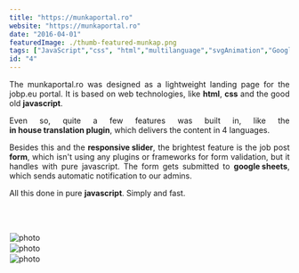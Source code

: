 ```yaml
---
title: "https://munkaportal.ro"
website: "https://munkaportal.ro"
date: "2016-04-01"
featuredImage: ./thumb-featured-munkap.png
tags: ["JavaScript","css", "html","multilanguage","svgAnimation","GoogleSheets"  ]
id: "4"
---
```

<style>
c{
  color: var(--accent-color);
  display: inline-block;
  font-weight: 700;
}
centered{
  text-align:center;
}
justify{
  text-align:justify;
}
    Img{
      border: solid 1px #fff;
    }
    Img:hover{
      border: solid 2px var(--accent-color);
    }
    
 </style>

<justify>

The munkaportal.ro was designed as a lightweight landing page for the jobp.eu portal. It is based on web technologies, like <c>html</c>, <c>css</c> and the good old <c>javascript</c>.  

Even so, quite a few features was built in, like the <c>in house translation plugin</c>, which delivers the content in 4 languages.  

 Besides this and the <c>responsive slider</c>,  the brightest feature is the job post <c>form</c>, which isn't using any plugins or frameworks for form validation, but it handles with pure javascript. The form gets submitted to <c>google sheets</c>, which sends automatic notification to our admins.  

 All this done in pure <c>javascript</c>. Simply and fast.

</justify>

<br />
<br />



![photo](thumb-munkap-1.png)  
![photo](thumb-munkap-2.png)  
![photo](thumb-munkap-3.png)  